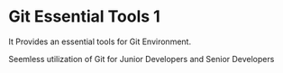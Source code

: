 <h1>Git Essential Tools 1</h1>

<p>It Provides an essential tools for Git Environment.</p>

<p>Seemless utilization of Git for Junior Developers and Senior Developers </p>

